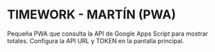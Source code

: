 # TIMEWORK - MARTÍN (PWA)

Pequeña PWA que consulta la API de Google Apps Script para mostrar totales.
Configura la API URL y TOKEN en la pantalla principal.
